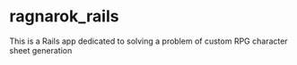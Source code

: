 # ragnarok_rails
This is a Rails app dedicated to solving a problem of custom RPG character sheet generation
